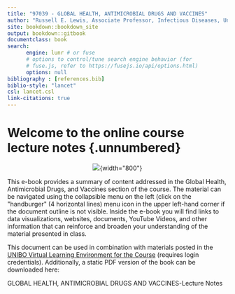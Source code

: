 ```yaml
---
title: "97039 - GLOBAL HEALTH, ANTIMICROBIAL DRUGS AND VACCINES"
author: "Russell E. Lewis, Associate Professor, Infectious Diseases, University of Bologna"
site: bookdown::bookdown_site
output: bookdown::gitbook
documentclass: book
search:
      engine: lunr # or fuse
      # options to control/tune search engine behavior (for
      # fuse.js, refer to https://fusejs.io/api/options.html)
      options: null
bibliography : [references.bib]
biblio-style: "lancet"
csl: lancet.csl
link-citations: true
---
```


# Welcome to the online course lecture notes  {.unnumbered}

<center>

![](images/globalhealth.png){width="800"}

</center>

This e-book provides a summary of content addressed in the Global Health, Antimicrobial Drugs, and Vaccines section of the course. The material can be navigated using the collapsible menu on the left (click on the "handburger" (4 horizontal lines) menu icon in the upper left-hand corner if the document outline is not visible. Inside the e-book you will find links to data visualizations, websites, documents, YouTube Videos, and other information that can reinforce and broaden your understanding of the material presented in class.

This document can be used in combination with materials posted in the [UNIBO Virtual Learning Environment for the Course](https://virtuale.unibo.it/course/view.php?id=31100) (requires login credentials). Additionally, a static PDF version of the book can be downloaded here:

GLOBAL HEALTH, ANTIMICROBIAL DRUGS AND VACCINES-Lecture Notes
